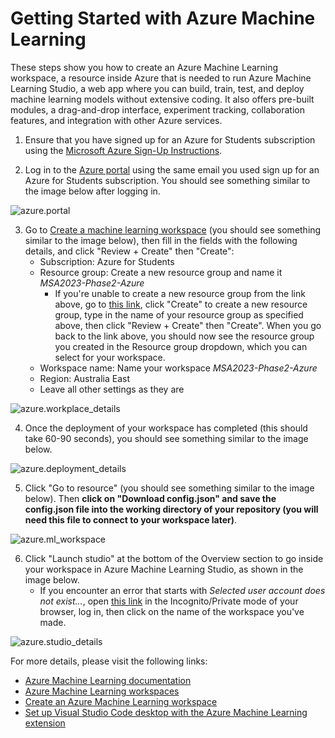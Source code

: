 # Getting Started with Azure Machine Learning

These steps show you how to create an Azure Machine Learning workspace, a resource inside Azure that is needed to run Azure Machine Learning Studio, a web app where you can build, train, test, and deploy machine learning models without extensive coding. It also offers pre-built modules, a drag-and-drop interface, experiment tracking, collaboration features, and integration with other Azure services.

1. Ensure that you have signed up for an Azure for Students subscription using the [Microsoft Azure Sign-Up Instructions](https://github.com/NZMSA/2023-Phase-2#microsoft-azure-sign-up-instructions).

2. Log in to the [Azure portal](https://portal.azure.com) using the same email you used sign up for an Azure for Students subscription. You should see something similar to the image below after logging in.

![azure.portal](../images/portal.png)

3. Go to [Create a machine learning workspace](https://portal.azure.com/#create/Microsoft.MachineLearningServices) (you should see something similar to the image below), then fill in the fields with the following details, and click "Review + Create" then "Create":
    - Subscription: Azure for Students
    - Resource group: Create a new resource group and name it _MSA2023-Phase2-Azure_
        - If you're unable to create a new resource group from the link above, go to [this link](https://portal.azure.com/#view/HubsExtension/BrowseResourceGroups), click "Create" to create a new resource group, type in the name of your resource group as specified above, then click "Review + Create" then "Create". When you go back to the link above, you should now see the resource group you created in the Resource group dropdown, which you can select for your workspace.
    - Workspace name: Name your workspace _MSA2023-Phase2-Azure_
    - Region: Australia East
    - Leave all other settings as they are

![azure.workplace_details](../images/workplace_details.png)

4. Once the deployment of your workspace has completed (this should take 60-90 seconds), you should see something similar to the image below.

![azure.deployment_details](../images/deployment_complete.png)

5. Click "Go to resource" (you should see something similar to the image below). Then **click on "Download config.json" and save the config.json file into the working directory of your repository (you will need this file to connect to your workspace later)**.

![azure.ml_workspace](../images/launch_studio.png)

6. Click "Launch studio" at the bottom of the Overview section to go inside your workspace in Azure Machine Learning Studio, as shown in the image below. 
    - If you encounter an error that starts with _Selected user account does not exist..._, open [this link](https://ml.azure.com) in the Incognito/Private mode of your browser, log in, then click on the name of the workspace you've made.

![azure.studio_details](../images/studio_home.png)

For more details, please visit the following links:
- [Azure Machine Learning documentation](https://learn.microsoft.com/en-us/azure/machine-learning)
- [Azure Machine Learning workspaces](https://learn.microsoft.com/en-us/training/modules/intro-to-azure-machine-learning-service/2-azure-ml-workspace)
- [Create an Azure Machine Learning workspace](https://learn.microsoft.com/en-us/training/modules/explore-azure-machine-learning-workspace-resources-assets/2-provision)
- [Set up Visual Studio Code desktop with the Azure Machine Learning extension](https://learn.microsoft.com/en-us/azure/machine-learning/how-to-setup-vs-code)
